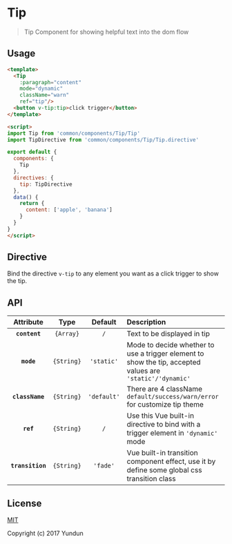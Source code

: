 # Tip

> Tip Component for showing helpful text into the dom flow

## Usage

```html
<template>
  <Tip
    :paragraph="content"
    mode="dynamic"
    className="warn"
    ref="tip"/>
  <button v-tip:tip>click trigger</button>
</template>

<script>
import Tip from 'common/components/Tip/Tip'
import TipDirective from 'common/components/Tip/Tip.directive'

export default {
  components: {
    Tip
  },
  directives: {
    tip: TipDirective
  },
  data() {
    return {
      content: ['apple', 'banana']
    }
  }
}
</script>
```

## Directive
Bind the directive `v-tip` to any element you want as a click trigger to show the tip.

## API

|Attribute|Type|Default|Description|
|:-------:|:--:|:-----:|:----------|
|**`content`**|`{Array}`|`/`|Text to be displayed in tip|
|**`mode`**|`{String}`|`'static'`|Mode to decide whether to use a trigger element to show the tip, accepted values are `'static'/'dynamic'`|
|**`className`**|`{String}`|`'default'`|There are 4 className `default/success/warn/error` for customize tip theme|
|**`ref`**|`{String}`|`/`|Use this Vue built-in directive to bind with a trigger element in `'dynamic'` mode|
|**`transition`**|`{String}`|`'fade'`|Vue built-in transition component effect, use it by define some global css transition class|

## License

[MIT](http://opensource.org/licenses/MIT)

Copyright (c) 2017 Yundun
